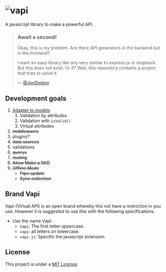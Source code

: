 # ![vapi](https://goo.gl/DH4cJW)
A javascript library to make a powerful API.

> ### Await a second!
> Okay, this is my problem. Are there API generators in the backend but in the frontend?
>
> I want an easy library like any very similar to express.js or loopback. But this does not exist. Or if? Well, this repository contains a project that tries to solve it.
>
> — [@JonDotsoy][]

## Development goals

1. [Adapter to models](docs/models.md)
    1. Validation by attributes
    2. Validation with `isValid()`
    2. Virtual attributes
2. ~~middlewares~~
3. plugins?
4. ~~data sources~~
5. validations
6. ~~querys~~
7. ~~routing~~
8. ~~Allow Make a SKD~~
9. ~~Offline Mode~~
    - ~~Pipe update~~
    - ~~Sync collection~~

## Brand Vapi
Vapi (Virtual API) is an open brand whereby this not have a restriction in you use. However it is suggested to use this with the following specifications.

* Use the name Vapi:
    * `Vapi`: The first letter uppercase.
    * `vapi`: all letters on lowercase.
    * `vapi.js`: Specific the javascript extension.


## License
This project is under a [MIT License](./LICENSE).

[@JonDotsoy]: https://github.com/JonDotsoy

